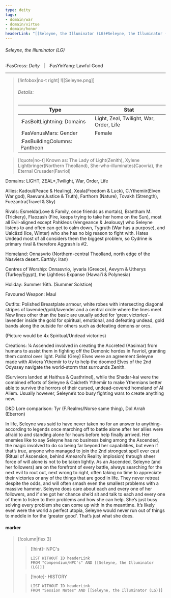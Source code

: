 ```yaml
---
type: deity
tags:
- domain/war
- domain/virtue
- domain/honor
headerLink: "[[Seleyne, the Illuminator (LG)#Seleyne, the Illuminator (LG)]]"
---
```


###### Seleyne, the Illuminator (LG)
<span class="sub2">:FasCross: *Deity* &nbsp; | &nbsp; :FasYinYang: Lawful Good</span>
___

> [!infobox|no-t right]
> ![[Seleyne.png]]
> ###### Details:
> | Type | Stat |
> | ---- | ---- |
> | :FasBoltLightning: Domains | Light, Zeal, Twilight, War, Order, Life |
> | :FasVenusMars: Gender | Female |
> | :FasBuildingColumns: Pantheon |  |

> [!quote|no-t]
>Known as: The Lady of Light(Zenith), Xylene Lightbringer(Northern Theolland), She-who-illuminates(Caovria), the Eternal Crusader(Favriol)

Domains: LIGHT, ZEAL*,Twilight, War, Order, Life

Allies: Kadoul(Peace & Healing), Xeala(Freedom & Luck), C.Ythemiir(Elven War god), Raevun(Justice & Truth), Farthorn (Nature), Tovakh (Strength), Fuezantra(Travel & Sky) 

Rivals: Esmelda(Love & Family, once friends as mortals), Brantham M.(Trickery), Flaozash (Fire, keeps trying to take her home on the Sun), most all Evil-aligned except Pahkleos (Vengeance & Jealousy) who Seleyne listens to and often can get to calm down, Tygruth (War has a purpose), and Ualcâzd (Ice, Winter) who she has no big reason to fight with. Hates Undead most of all considers them the biggest problem, so Cydrine is primary rival & therefore Aggrash is #2. 

Homeland: Onnasvrio (Northern-central Theolland, north edge of the Nasviera desert. Earthly: Iran) 

Centres of Worship: Onnasvrio, Iyvaria (Greece), Aevyrn & Utherys (Turkey/Egypt), the Lightless Expanse (Hawai’i & Polynesia) 

Holiday: Summer 16th. (Summer Solstice)

Favoured Weapon: Maul 

Outfits: Polished Breastplate armour, white robes with intersecting diagonal stripes of lavender/gold/lavender and a central circle where the lines meet. New lines other than the basic are usually added for ‘great victories’- lavender inside the gold for spiritual, emotional, and defeating undead, gold bands along the outside for others such as defeating demons or orcs. 

(Picture would be 4x Spiritual/Undead victories) 

Creations: ¼ Ascended involved in creating the Accreted (Aasimar) from humans to assist them in fighting off the Demonic hordes in Favriol, granting them control over light. Pallid (Grey) Elves were an agreement Seleyne made with Alviera Ythemiir to try to help the doomed Elves of the 2nd Odyssey navigate the world-storm that surrounds Zenith.

(Survivors landed at Haithus & Quathrinel), while the Shadar-kai were the combined efforts of Seleyne & Caidreth Ythemiir to make Ythemians better able to survive the horrors of their cursed, undead-covered homeland of Al Aliem. Usually however, Seleyne’s too busy fighting wars to create anything new. 

D&D Lore comparison: Tyr (F.Realms/Norse same thing), Dol Arrah (Eberron)

  

In life, Seleyne was said to have never taken no for an answer to anything- according to legends once marching off to battle alone after her allies were afraid to and standing alone for hours before help finally arrived. Her enemies like to say Seleyne has no business being among the Ascended, the magic involved to do so being far beyond her capabilities, but even if that’s true, anyone who managed to join the 2nd strongest spell ever cast (Ritual of Ascension, behind Amearol’s Reality implosion) through sheer force of will alone is not to be taken lightly. As an Ascended, Seleyne (and her followers) are on the forefront of every battle, always searching for the next evil to rout out, next wrong to right, often taking no time to appreciate their victories or any of the things that are good in life. They never retreat despite the odds, and will often smash even the smallest problems with a massive hammer. Seleyne does care about each and every one of her followers, and if she got her chance she’d sit and talk to each and every one of them to listen to their problems and how she can help. She’s just busy solving every problem she can come up with in the meantime. It’s likely even were the world a perfect utopia, Seleyne would never run out of things to meddle in for the ‘greater good’. That’s just what she does.

#### marker
> [!column|flex 3]
>> [!hint]-  NPC's
>>```dataview
>>LIST WITHOUT ID headerLink
>>FROM "Compendium/NPC's" AND [[Seleyne, the Illuminator (LG)]] 
>
>>[!note]- HISTORY
>>```dataview
>>LIST WITHOUT ID headerLink
>>FROM "Session Notes" AND [[Seleyne, the Illuminator (LG)]]